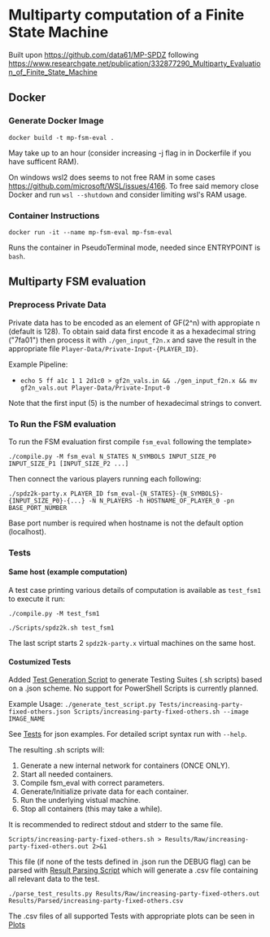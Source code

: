 # Multiparty computation of a Finite State Machine
Built upon https://github.com/data61/MP-SPDZ following https://www.researchgate.net/publication/332877290_Multiparty_Evaluation_of_Finite_State_Machine

## Docker
### Generate Docker Image
`docker build -t mp-fsm-eval .`

May take up to an hour (consider increasing -j flag in in Dockerfile if you have sufficent RAM).

On windows wsl2 does seems to not free RAM in some cases https://github.com/microsoft/WSL/issues/4166.
To free said memory close Docker and run `wsl --shutdown` and consider limiting wsl's RAM usage.


### Container Instructions
`docker run -it --name mp-fsm-eval mp-fsm-eval`

Runs the container in PseudoTerminal mode, needed since ENTRYPOINT is `bash`.

## Multiparty FSM evaluation
### Preprocess Private Data
Private data has to be encoded as an element of GF(2^n) with appropiate n (default is 128).
To obtain said data first encode it as a hexadecimal string ("7fa01") then process it with `./gen_input_f2n.x`
and save the result in the appropriate file `Player-Data/Private-Input-{PLAYER_ID}`.

Example Pipeline:
- `echo 5 ff a1c 1 1 2d1c0 > gf2n_vals.in && ./gen_input_f2n.x && mv gf2n_vals.out Player-Data/Private-Input-0`

Note that the first input (5) is the number of hexadecimal strings to convert.

### To Run the FSM evaluation 
To run the FSM evaluation first compile `fsm_eval` following the template>

`./compile.py -M fsm_eval N_STATES N_SYMBOLS INPUT_SIZE_P0 INPUT_SIZE_P1 [INPUT_SIZE_P2 ...]`

Then connect the various players running each following:

`./spdz2k-party.x PLAYER_ID fsm_eval-{N_STATES}-{N_SYMBOLS}-{INPUT_SIZE_P0}-{...} -N N_PLAYERS -h HOSTNAME_OF_PLAYER_0 -pn BASE_PORT_NUMBER`

Base port number is required when hostname is not the default option (localhost).

### Tests
#### Same host (example computation)
A test case printing various details of computation is available as `test_fsm1` to execute it run:

`./compile.py -M test_fsm1`

`./Scripts/spdz2k.sh test_fsm1`

The last script starts 2 `spdz2k-party.x` virtual machines on the same host.

#### Costumized Tests
Added [Test Generation Script](./generate_test_script.py) to generate Testing Suites (.sh scripts) based on a .json scheme.
No support for PowerShell Scripts is currently planned.

Example Usage: `./generate_test_script.py Tests/increasing-party-fixed-others.json Scripts/increasing-party-fixed-others.sh --image IMAGE_NAME`

See [Tests](./Tests) for json examples. For detailed script syntax run with `--help`.

The resulting .sh scripts will:
1) Generate a new internal network for containers (ONCE ONLY).
2) Start all needed containers.
3) Compile fsm_eval with correct parameters.
4) Generate/Initialize private data for each container.
5) Run the underlying vistual machine.
6) Stop all containers (this may take a while).

It is recommended to redirect stdout and stderr to the same file. 

`Scripts/increasing-party-fixed-others.sh > Results/Raw/increasing-party-fixed-others.out 2>&1`

This file (if none of the tests defined in .json run the DEBUG flag) can be parsed with
[Result Parsing Script](./parse_test_results.py) which will generate a .csv file containing all relevant data to the test.

`./parse_test_results.py Results/Raw/increasing-party-fixed-others.out Results/Parsed/increasing-party-fixed-others.csv`

The .csv files of all supported Tests with appropriate plots can be seen in [Plots](./AggregateData.ipynb)
